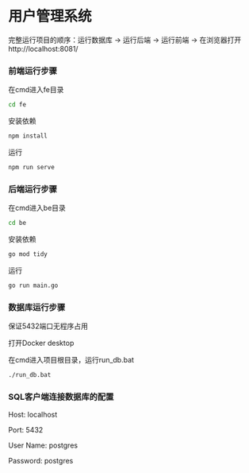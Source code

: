 # 用户管理系统

完整运行项目的顺序：运行数据库 -> 运行后端 -> 运行前端 -> 在浏览器打开http://localhost:8081/

### 前端运行步骤

在cmd进入fe目录

```sh
cd fe
```

安装依赖

```sh
npm install
```

运行

```sh
npm run serve
```



### 后端运行步骤

在cmd进入be目录

```sh
cd be
```

安装依赖

```sh
go mod tidy
```

运行

```sh
go run main.go
```



### 数据库运行步骤

保证5432端口无程序占用

打开Docker desktop

在cmd进入项目根目录，运行run_db.bat

```sh
./run_db.bat
```



### SQL客户端连接数据库的配置

Host: localhost

Port: 5432

User Name: postgres

Password: postgres

